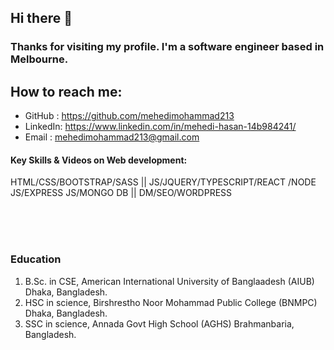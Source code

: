 ## Hi there 👋
### Thanks for visiting my profile. I'm a software engineer based in Melbourne.

## How to reach me: 
- GitHub  : https://github.com/mehedimohammad213
- LinkedIn: https://www.linkedin.com/in/mehedi-hasan-14b984241/
- Email   : mehedimohammad213@gmail.com

#### Key Skills & Videos on Web development:
   HTML/CSS/BOOTSTRAP/SASS || JS/JQUERY/TYPESCRIPT/REACT /NODE JS/EXPRESS JS/MONGO DB || DM/SEO/WORDPRESS

<br />
<br />
<br />

### Education

1. B.Sc. in CSE, American International University of Banglaadesh (AIUB) 
   Dhaka, Bangladesh.
2. HSC in science, Birshrestho Noor Mohammad Public College (BNMPC)
   Dhaka, Bangladesh.
3. SSC in science, Annada Govt High School (AGHS)
   Brahmanbaria, Bangladesh.






